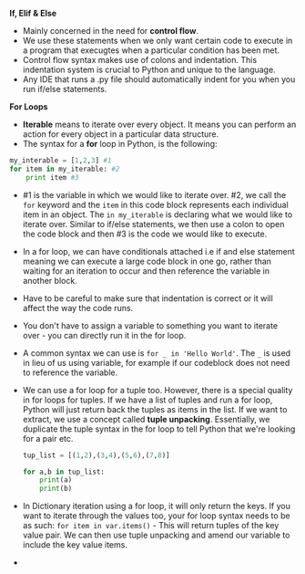 **If, Elif & Else**

-   Mainly concerned in the need for **control flow**.
-   We use these statements when we only want certain code to execute in a program that execugtes when a particular condition has been met.
-   Control flow syntax makes use of colons and indentation. This indentation system is crucial to Python and unique to the language.
-   Any IDE that runs a .py file should automatically indent for you when you run if/else statements.

**For Loops**

-   **Iterable** means to iterate over every object. It means you can perform an action for every object in a particular data structure.
-   The syntax for a **for** loop in Python, is the following:

```python
my_interable = [1,2,3] #1
for item in my_iterable: #2
	print item #3
```

-   #1 is the variable in which we would like to iterate over. #2, we call the `for` keyword and the `item` in this code block represents each individual item in an object. The `in my_iterable` is declaring what we would like to iterate over. Similar to if/else statements, we then use a colon to open the code block and then #3 is the code we would like to execute.
-   In a for loop, we can have conditionals attached i.e if and else statement meaning we can execute a large code block in one go, rather than waiting for an iteration to occur and then reference the variable in another block.
-   Have to be careful to make sure that indentation is correct or it will affect the way the code runs.
-   You don't have to assign a variable to something you want to iterate over - you can directly run it in the for loop.
-   A common syntax we can use is `for _ in 'Hello World'`. The `_` is used in lieu of us using variable, for example if our codeblock does not need to reference the variable.
-   We can use a for loop for a tuple too. However, there is a special quality in for loops for tuples. If we have a list of tuples and run a for loop, Python will just return back the tuples as items in the list. If we want to extract, we use a concept called **tuple unpacking**. Essentially, we duplicate the tuple syntax in the for loop to tell Python that we're looking for a pair etc.

    ```python
    tup_list = [(1,2),(3,4),(5,6),(7,8)]

    for a,b in tup_list:
    	print(a)
    	print(b)
    ```

-   In Dictionary iteration using a for loop, it will only return the keys. If you want to iterate through the values too, your for loop syntax needs to be as such: `for item in var.items()` - This will return tuples of the key value pair. We can then use tuple unpacking and amend our variable to include the key value items.
-
